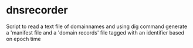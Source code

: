 # dnsrecorder
Script to read a text file of domainnames and using dig command generate a 'manifest file and a 'domain records' file tagged with an identifier based on epoch time 
